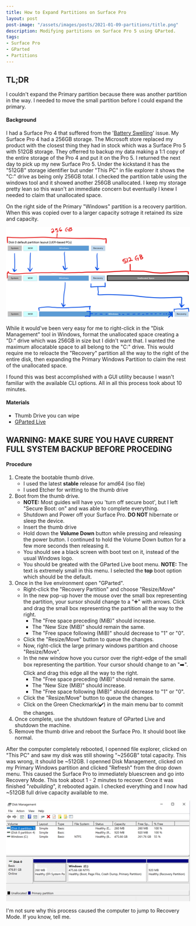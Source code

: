 ```yaml
---
title: How to Expand Partitions on Surface Pro
layout: post
post-image: "/assets/images/posts/2021-01-09-partitions/title.png"
description: Modifying partitions on Surface Pro 5 using GParted.
tags:
- Surface Pro
- GParted
- Partitions
---
```


## TL;DR
I couldn't expand the Primary partition because there was another partition in the way. I needed to move the small partition before I could expand the primary.

#### Background
I had a Surface Pro 4 that suffered from the '[Battery Swelling](https://answers.microsoft.com/en-us/search/search?SearchTerm=Surface%20Pro%204%20swelling&tab=&status=all&advFil=&IsSuggestedTerm=false&isFilterExpanded=undefined&CurrentScope.ForumName=surface&CurrentScope.Filter=surfpro4-surfperf&ContentTypeScope=QnA,Discussion,Article,MicrosoftSupport&page=1&sort=Relevance&dir=Desc&from=threadpagesearchbar)' issue. My Surface Pro 4 had a 256GB storage. The Microsoft store replaced my product with the closest thing they had in stock which was a Surface Pro 5 with 512GB storage. They offerred to backup my data making a 1:1 copy of the entire storage of the Pro 4 and put it on the Pro 5. I returned the next day to pick up my new Surface Pro 5. Under the kickstand it has the "512GB" storage identifier but under "This PC" in file explorer it shows the "C:\" drive as being only 256GB total. I checked the partition table using the windows tool and it showed another 256GB unallocated. I keep my storage pretty lean so this wasn't an immediate concern but eventually I knew I needed to claim that unallocated space.

On the right side of the Primary "Windows" partition is a recovery partition. When this was copied over to a larger capacity sotrage it retained its size and capacity. 
<p align=center>
<img src="/assets/images/posts/2021-01-09-partitions/part.png"></p>

While it would've been very easy for me to right-click in the "Disk Management" tool in Windows, format the unallocated space creating a "D:\" drive which was 256GB in size but I didn't want that. I wanted the maximum allocatable space to all belong to the "C:\" drive. This would require me to reloacte the "Recovery" partition all the way to the right of the entire disk, then expanding the Primary Windows Partition to claim the rest of the unallocated space.

I found this was best accomplished with a GUI utility because I wasn't familiar with the available CLI options. All in all this process took about 10 minutes.

#### Materials
- Thumb Drive you can wipe
- [GParted Live](https://gparted.org/livecd.php)

## WARNING: MAKE SURE YOU HAVE CURRENT FULL SYSTEM BACKUP BEFORE PROCEDING
#### Procedure

1. Create the bootable thumb drive.<br>
    - I used the latest **stable** release for amd64 (iso file)
    - I used Etcher for writting to the thumb drive
2. Boot from the thumb drive.<br>
    - **NOTE:** Most guides will have you 'turn off secure boot', but I left "Secure Boot: on" and was able to complete everything.
    - Shutdown and Power off your Surface Pro. **DO NOT** hibernate or sleep the device.
    - Insert the thumb drive
    - Hold down the **Volume Down** button while pressing and releasing the power button. I continued to hold the Volume Down button for a few more seconds then releasing it.
    - You should see a black screen with boot text on it, instead of the usual Windows logo.
    - You should be greated with the GParted Live boot menu. **NOTE:** The text is extremely small in this menu. I selected the **top** boot option which should be the default.
3. Once in the live environment open "GParted".<br>
    - Right-click the "Recovery Partition" and choose "Resize/Move"
    - In the new pop-up hover the mouse over the small box representing the partition, your sursor should change to a ":heavy_plus_sign:" with arrows. Click and drag the small box representing the partition all the way to the right.<br>
      - The "Free space preceding (MiB)" should increase.
      - The "New Size (MiB)" should remain the same.
      - The "Free space following (MiB)" should decrease to "1" or "0".
    - Click the "Resize/Move" button to queue the changes.
    - Now, right-click the large primary windows partition and choose "Resize/Move".
    - In the new window hove you cursor over the right-edge of the small box representing the partition. Your cursor should change to an ":arrow_right:". Click and drag this edge all the way to the right.<br>
      - The "Free space preceding (MiB)" should remain the same.
      - The "New Size (MiB)" should increase.
      - The "Free space following (MiB)" should decrease to "1" or "0".
    - Click the "Resize/Move" button to queue the changes.
    - Click on the Green Checkmark(:heavy_check_mark:) in the main menu bar to commit the changes.
4. Once complete, use the shutdown feature of GParted Live and shutdown the machine.
5. Remove the thumb drive and reboot the Surface Pro. It should boot like normal.

After the computer completely rebooted, I openned file explorer, clicked on "This PC" and saw my disk was still showing "~256GB" total capacity. This was wrong, it should be ~512GB. I openned Disk Management, clicked on my Primary Windows partition and clicked "Refresh" from the drop down menu. This caused the Surface Pro to immediately bluescreen and go into Recovery Mode. This took about 1 - 2 minutes to recover. Once it was finished "*rebuilding*", it rebooted again. I checked everything and I now had ~512GB full drive capacity available to me.
<p align=center>
<img src="/assets/images/posts/2021-01-09-partitions/disk-management.png"></p>
I'm not sure why this process caused the computer to jump to Recovery Mode. If you know, tell me.